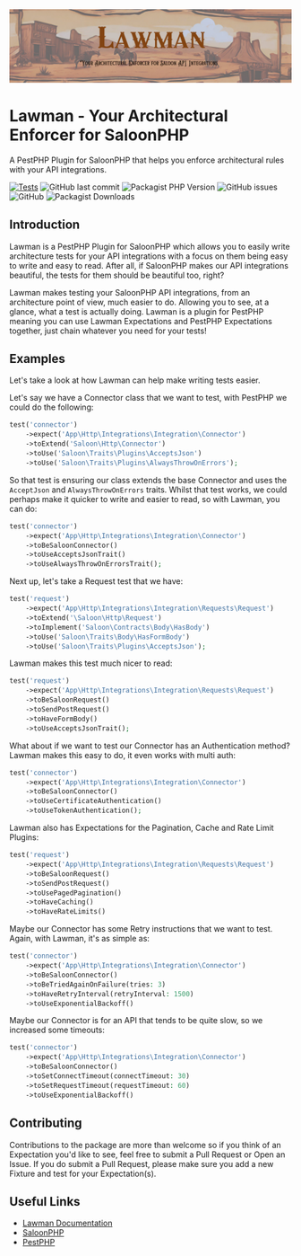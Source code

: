 <img src="art/banner.png">

# Lawman - Your Architectural Enforcer for SaloonPHP

A PestPHP Plugin for SaloonPHP that helps you enforce architectural rules with your API integrations. 

[![Tests](https://github.com/JonPurvis/lawman/actions/workflows/tests.yml/badge.svg)](https://github.com/JonPurvis/lawman/actions/workflows/tests.yml)
![GitHub last commit](https://img.shields.io/github/last-commit/jonpurvis/lawman)
![Packagist PHP Version](https://img.shields.io/packagist/dependency-v/jonpurvis/lawman/php)
![GitHub issues](https://img.shields.io/github/issues/jonpurvis/lawman)
![GitHub](https://img.shields.io/github/license/jonpurvis/lawman)
![Packagist Downloads](https://img.shields.io/packagist/dt/jonpurvis/lawman)

## Introduction
Lawman is a PestPHP Plugin for SaloonPHP which allows you to easily write architecture tests for your API integrations
with a focus on them being easy to write and easy to read. After all, if SaloonPHP makes our 
API integrations beautiful, the tests for them should be beautiful too, right?

Lawman makes testing your SaloonPHP API integrations, from an architecture point of view, much
easier to do. Allowing you to see, at a glance, what a test is actually doing. Lawman is a plugin for
PestPHP meaning you can use Lawman Expectations and PestPHP Expectations together, just chain whatever
you need for your tests!


## Examples

Let's take a look at how Lawman can help make writing tests easier. 

Let's say we have a Connector class that we want to test, with PestPHP we could do the following:

```php
test('connector')
    ->expect('App\Http\Integrations\Integration\Connector')
    ->toExtend('Saloon\Http\Connector')
    ->toUse('Saloon\Traits\Plugins\AcceptsJson')
    ->toUse('Saloon\Traits\Plugins\AlwaysThrowOnErrors');
```

So that test is ensuring our class extends the base Connector and uses the `AcceptJson` and
`AlwaysThrowOnErrors` traits. Whilst that test works, we could perhaps make it quicker to write
and easier to read, so with Lawman, you can do:

```php
test('connector')
    ->expect('App\Http\Integrations\Integration\Connector')
    ->toBeSaloonConnector()
    ->toUseAcceptsJsonTrait()
    ->toUseAlwaysThrowOnErrorsTrait();
```

Next up, let's take a Request test that we have:

```php
test('request')
    ->expect('App\Http\Integrations\Integration\Requests\Request')
    ->toExtend('\Saloon\Http\Request')
    ->toImplement('Saloon\Contracts\Body\HasBody')
    ->toUse('Saloon\Traits\Body\HasFormBody')
    ->toUse('Saloon\Traits\Plugins\AcceptsJson');
```

Lawman makes this test much nicer to read:

```php
test('request')
    ->expect('App\Http\Integrations\Integration\Requests\Request')
    ->toBeSaloonRequest()
    ->toSendPostRequest()
    ->toHaveFormBody()
    ->toUseAcceptsJsonTrait();
```

What about if we want to test our Connector has an Authentication method? Lawman makes this
easy to do, it even works with multi auth:

```php
test('connector')
    ->expect('App\Http\Integrations\Integration\Connector')
    ->toBeSaloonConnector()
    ->toUseCertificateAuthentication()
    ->toUseTokenAuthentication();
```

Lawman also has Expectations for the Pagination, Cache and Rate Limit Plugins:

```php
test('request')
    ->expect('App\Http\Integrations\Integration\Requests\Request')
    ->toBeSaloonRequest()
    ->toSendPostRequest()
    ->toUsePagedPagination()
    ->toHaveCaching()
    ->toHaveRateLimits()
```

Maybe our Connector has some Retry instructions that we want to test. Again, with Lawman, it's 
as simple as:

```php
test('connector')
    ->expect('App\Http\Integrations\Integration\Connector')
    ->toBeSaloonConnector()
    ->toBeTriedAgainOnFailure(tries: 3)
    ->toHaveRetryInterval(retryInterval: 1500)
    ->toUseExponentialBackoff()
```

Maybe our Connector is for an API that tends to be quite slow, so we increased some timeouts:

```php
test('connector')
    ->expect('App\Http\Integrations\Integration\Connector')
    ->toBeSaloonConnector()
    ->toSetConnectTimeout(connectTimeout: 30)
    ->toSetRequestTimeout(requestTimeout: 60)
    ->toUseExponentialBackoff()
```

## Contributing
Contributions to the package are more than welcome so if you think of an Expectation you'd like to
see, feel free to submit a Pull Request or Open an Issue. If you do submit a Pull Request, please
make sure you add a new Fixture and test for your Expectation(s).

## Useful Links

- [Lawman Documentation](https://docs.saloon.dev/installable-plugins/lawman)
- [SaloonPHP](https://docs.saloon.dev/)
- [PestPHP](https://pestphp.com/)
  
